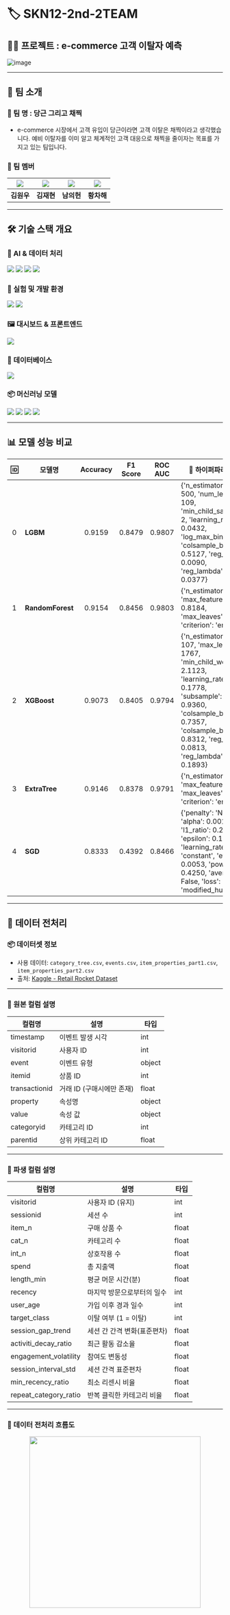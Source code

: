 # 🏷️ SKN12-2nd-2TEAM
## 👨‍💻 프로젝트 : e-commerce 고객 이탈자 예측 

![image](https://github.com/user-attachments/assets/d9136909-8301-4bb8-bdab-88c39b7afe91)




---
## 👀 팀 소개
### 🐰 팀 명 : 당근 그리고 채찍
- e-commerce 시장에서 고객 유입이 당근이라면 고객 이탈은 채찍이라고 생각했습니다. 예비 이탈자를 이미 알고 체계적인 고객 대응으로 채찍을 줄이자는 목표를 가지고 있는 팀입니다.
### 👥 팀 멤버


| ![](https://github.com/user-attachments/assets/cdc6b8cd-155c-46de-99a5-d31673585b36) | ![](https://i.pinimg.com/236x/04/9d/5b/049d5b422b254da9edb8bebe2b2a79c4.jpg) | ![](https://i.pinimg.com/236x/04/9d/5b/049d5b422b254da9edb8bebe2b2a79c4.jpg) | ![](https://i.pinimg.com/236x/04/9d/5b/049d5b422b254da9edb8bebe2b2a79c4.jpg) |
|:--:|:--:|:--:|:--:|
| **김원우** | **김재현** | **남의헌** | **황차해** |

---

## 🛠 기술 스택 개요

### 🧠 AI & 데이터 처리
<img src="https://img.shields.io/badge/Python-3776AB?style=for-the-badge&logo=python&logoColor=white">
<img src="https://img.shields.io/badge/Pandas-150458?style=for-the-badge&logo=pandas&logoColor=white">
<img src="https://img.shields.io/badge/Numpy-013243?style=for-the-badge&logo=numpy&logoColor=white">
<img src="https://img.shields.io/badge/Scikit--Learn-F7931E?style=for-the-badge&logo=scikit-learn&logoColor=white">

### 🧪 실험 및 개발 환경
<img src="https://img.shields.io/badge/Google%20Colab-F9AB00?style=for-the-badge&logo=googlecolab&logoColor=white">
<img src="https://img.shields.io/badge/Jupyter-F37626?style=for-the-badge&logo=jupyter&logoColor=white">

### 🖼 대시보드 & 프론트엔드
<img src="https://img.shields.io/badge/Streamlit-FF4B4B?style=for-the-badge&logo=streamlit&logoColor=white">

### 💾 데이터베이스
<img src="https://img.shields.io/badge/MySQL-4479A1?style=for-the-badge&logo=mysql&logoColor=white">

### 📦 머신러닝 모델
<img src="https://img.shields.io/badge/LightGBM-3C3C3C?style=for-the-badge&logo=lightgbm&logoColor=white">
<img src="https://img.shields.io/badge/XGBoost-EC0000?style=for-the-badge&logo=xgboost&logoColor=white">
<img src="https://img.shields.io/badge/RandomForest-00B050?style=for-the-badge">
<img src="https://img.shields.io/badge/SGDClassifier-006699?style=for-the-badge">

---

## 📊 모델 성능 비교

| 🆔 | 모델명         | Accuracy | F1 Score | ROC AUC | 🔧 하이퍼파라미터 |
|:--:|----------------|:--------:|:--------:|:-------:|------------------|
| 0  | **LGBM**       | 0.9159   | 0.8479   | 0.9807  | {'n_estimators': 500, 'num_leaves': 109, 'min_child_samples': 2, 'learning_rate': 0.0432, 'log_max_bin': 9, 'colsample_bytree': 0.5127, 'reg_alpha': 0.0090, 'reg_lambda': 0.0377} |
| 1  | **RandomForest** | 0.9154 | 0.8456   | 0.9803  | {'n_estimators': 40, 'max_features': 0.8184, 'max_leaves': 2236, 'criterion': 'entropy'} |
| 2  | **XGBoost**     | 0.9073  | 0.8405   | 0.9794  | {'n_estimators': 107, 'max_leaves': 1767, 'min_child_weight': 2.1123, 'learning_rate': 0.1778, 'subsample': 0.9360, 'colsample_bylevel': 0.7357, 'colsample_bytree': 0.8312, 'reg_alpha': 0.0813, 'reg_lambda': 0.1893} |
| 3  | **ExtraTree**   | 0.9146  | 0.8378   | 0.9791  | {'n_estimators': 9, 'max_features': 1.0, 'max_leaves': 4632, 'criterion': 'entropy'} |
| 4  | **SGD**         | 0.8333  | 0.4392   | 0.8466  | {'penalty': 'None', 'alpha': 0.0015, 'l1_ratio': 0.2418, 'epsilon': 0.1, 'learning_rate': 'constant', 'eta0': 0.0053, 'power_t': 0.4250, 'average': False, 'loss': 'modified_huber'} |

---

## 📂 데이터 전처리

### 📦 데이터셋 정보  
- 사용 데이터: `category_tree.csv`, `events.csv`, `item_properties_part1.csv`, `item_properties_part2.csv`  
- 출처: [Kaggle - Retail Rocket Dataset](https://www.kaggle.com/datasets/retailrocket/ecommerce-dataset)

---

### 📄 원본 컬럼 설명

| 컬럼명       | 설명                         | 타입    |
|--------------|------------------------------|---------|
| timestamp    | 이벤트 발생 시각             | int     |
| visitorid    | 사용자 ID                    | int     |
| event        | 이벤트 유형                  | object  |
| itemid       | 상품 ID                      | int     |
| transactionid| 거래 ID (구매시에만 존재)    | float   |
| property     | 속성명                       | object  |
| value        | 속성 값                      | object  |
| categoryid   | 카테고리 ID                  | int     |
| parentid     | 상위 카테고리 ID             | float   |

---

### 🧬 파생 컬럼 설명

| 컬럼명                | 설명                             | 타입    |
|-----------------------|----------------------------------|---------|
| visitorid             | 사용자 ID (유지)                 | int     |
| sessionid             | 세션 수                          | int     |
| item_n                | 구매 상품 수                     | float   |
| cat_n                 | 카테고리 수                      | float   |
| int_n                 | 상호작용 수                      | float   |
| spend                 | 총 지출액                        | float   |
| length_min            | 평균 머문 시간(분)               | float   |
| recency               | 마지막 방문으로부터의 일수       | int     |
| user_age              | 가입 이후 경과 일수              | int     |
| target_class          | 이탈 여부 (1 = 이탈)             | int     |
| session_gap_trend     | 세션 간 간격 변화(표준편차)      | float   |
| activiti_decay_ratio  | 최근 활동 감소율                 | float   |
| engagement_volatility | 참여도 변동성                    | float   |
| session_interval_std  | 세션 간격 표준편차               | float   |
| min_recency_ratio     | 최소 리센시 비율                 | float   |
| repeat_category_ratio | 반복 클릭한 카테고리 비율        | float   |

---

### 🔁 데이터 전처리 흐름도

<p align="center">
  <img src="https://cdn.discordapp.com/attachments/1361611376614707345/1362653548663406682/image.png?ex=68032d82&is=6801dc02&hm=b50626e7f6b16c731831baaf68f5c88e43250a8c3be96cbdaa0f11900512440c&" width="400" height="400">
</p>
